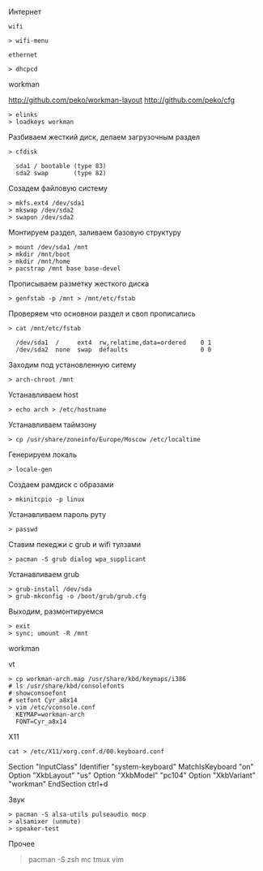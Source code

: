 Интернет
    
    wifi

    > wifi-menu

    ethernet
    
    > dhcpcd

workman

http://github.com/peko/workman-layout
http://github.com/peko/cfg

    > elinks
    > loadkeys workman

Разбиваем жесткий диск, делаем загрузочным раздел

    > cfdisk
      
      sda1 / bootable (type 83)
      sda2 swap       (type 82) 

Созадем файловую систему

    > mkfs.ext4 /dev/sda1  
    > mkswap /dev/sda2
    > swapon /dev/sda2

Монтируем раздел, заливаем базовую структуру

    > mount /dev/sda1 /mnt
    > mkdir /mnt/boot
    > mkdir /mnt/home
    > pacstrap /mnt base base-devel

Прописываем разметку жесткого диска

    > genfstab -p /mnt > /mnt/etc/fstab

Проверяем что основнои раздел и своп прописались

    > cat /mnt/etc/fstab

      /dev/sda1  /     ext4  rw,relatime,data=ordered    0 1
      /dev/sda2  none  swap  defaults                    0 0

Заходим под установленную ситему

    > arch-chroot /mnt

Устанавливаем host
    
    > echo arch > /etc/hostname

Устанавливаем таймзону

    > cp /usr/share/zoneinfo/Europe/Moscow /etc/localtime

Генерируем локаль

    > locale-gen

Создаем рамдиск с образами

    > mkinitcpio -p linux

Устанавливаем пароль руту
    
    > passwd

Ставим пекеджи с grub и wifi тулзами
    
    > pacman -S grub dialog wpa_supplicant

Устанавливаем grub

    > grub-install /dev/sda
    > grub-mkconfig -o /boot/grub/grub.cfg

Выходим, размонтируемся

    > exit
    > sync; umount -R /mnt

workman 

vt

    > cp workman-arch.map /usr/share/kbd/keymaps/i386
    # ls /usr/share/kbd/consolefonts
    # showconsoefont
    # setfont Cyr_a8x14
    > vim /etc/vconsole.conf
      KEYMAP=workman-arch
      FONT=Cyr_a8x14 

X11

    cat > /etc/X11/xorg.conf.d/00.keyboard.conf 

Section "InputClass"
        Identifier "system-keyboard"
        MatchIsKeyboard "on"
        Option "XkbLayout" "us"
        Option "XkbModel" "pc104"
        Option "XkbVariant" "workman"
EndSection
ctrl+d

Звук

    > pacman -S alsa-utils pulseaudio mocp
    > alsamixer (unmute)
    > speaker-test
    
Прочее

  > pacman -S zsh mc tmux vim

